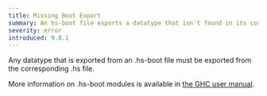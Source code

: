```yaml
---
title: Missing Boot Export
summary: An hs-boot file exports a datatype that isn't found in its corresponding .hs file
severity: error
introduced: 9.8.1
---
```


Any datatype that is exported from an .hs-boot file must be exported from the
corresponding .hs file.

More information on .hs-boot modules is available in [the GHC user manual](https://downloads.haskell.org/ghc/latest/docs/users_guide/separate_compilation.html#how-to-compile-mutually-recursive-modules).
